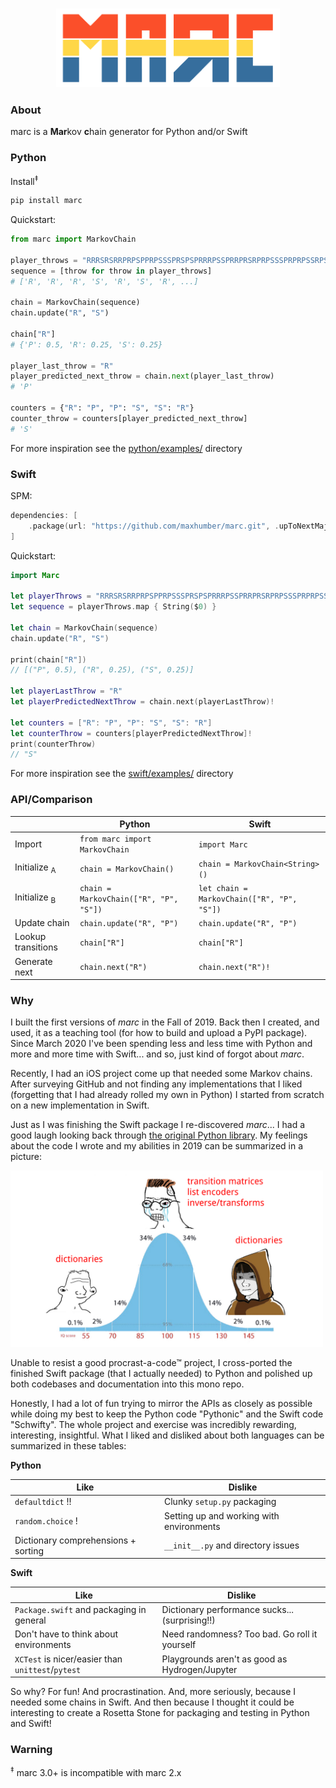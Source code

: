 <h3 align="center">
  <img alt="marc" src="images/logo.png" height="125px">
</h3>
<div align="center">
</div>






### About

marc is a **Mar**kov **c**hain generator for Python and/or Swift



### Python

Install<sup>‡</sup>

```sh
pip install marc
```



Quickstart:

```python
from marc import MarkovChain

player_throws = "RRRSRSRRPRPSPPRPSSSPRSPSPRRRPSSPRRPRSRPRPSSSPRPRPSSRPSRPRSSPRP"
sequence = [throw for throw in player_throws]
# ['R', 'R', 'R', 'S', 'R', 'S', 'R', ...]

chain = MarkovChain(sequence)
chain.update("R", "S")

chain["R"]
# {'P': 0.5, 'R': 0.25, 'S': 0.25}

player_last_throw = "R"
player_predicted_next_throw = chain.next(player_last_throw)
# 'P'

counters = {"R": "P", "P": "S", "S": "R"}
counter_throw = counters[player_predicted_next_throw]
# 'S'
```

For more inspiration see the [python/examples/](python/examples/) directory



### Swift

SPM:

```swift
dependencies: [
    .package(url: "https://github.com/maxhumber/marc.git", .upToNextMajor(from: "3.0"))
]
```



Quickstart:

```swift
import Marc

let playerThrows = "RRRSRSRRPRPSPPRPSSSPRSPSPRRRPSSPRRPRSRPRPSSSPRPRPSSRPSRPRSSPRP"
let sequence = playerThrows.map { String($0) }

let chain = MarkovChain(sequence)
chain.update("R", "S")

print(chain["R"])
// [("P", 0.5), ("R", 0.25), ("S", 0.25)]

let playerLastThrow = "R"
let playerPredictedNextThrow = chain.next(playerLastThrow)!

let counters = ["R": "P", "P": "S", "S": "R"]
let counterThrow = counters[playerPredictedNextThrow]!
print(counterThrow)
// "S"
```

For more inspiration see the [swift/examples/](swift/examples/) directory



### API/Comparison

|                         | Python                                 | Swift                                      |
| ----------------------- | -------------------------------------- | ------------------------------------------ |
| Import                  | `from marc import MarkovChain`         | `import Marc`                              |
| Initialize <sub>A</sub> | `chain = MarkovChain()`                | `chain = MarkovChain<String>()`            |
| Initialize <sub>B</sub> | `chain = MarkovChain(["R", "P", "S"])` | `let chain = MarkovChain(["R", "P", "S"])` |
| Update chain            | `chain.update("R", "P")`               | `chain.update("R", "P")`                   |
| Lookup transitions      | `chain["R"]`                           | `chain["R"]`                               |
| Generate next           | `chain.next("R")`                      | `chain.next("R")!`                         |



### Why

I built the first versions of *marc* in the Fall of 2019. Back then I created, and used, it as a teaching tool (for how to build and upload a PyPI package). Since March 2020 I've been spending less and less time with Python and more and more time with Swift... and so, just kind of forgot about *marc*.

Recently, I had an iOS project come up that needed some Markov chains. After surveying GitHub and not finding any implementations that I liked (forgetting that I had already rolled my own in Python) I started from scratch on a new implementation in Swift. 

Just as I was finishing the Swift package I re-discovered *marc*... I had a good laugh looking back through [the original Python library](https://github.com/maxhumber/marc/tree/5ea21639aba16fcfe15c5de25049d024e0bb3332). My feelings about the code I wrote and my abilities in 2019 can be summarized in a picture:

<img alt="meme" src="images/meme.png" width="500px">

Unable to resist a good procrast-a-code™ project, I cross-ported the finished Swift package (that I actually needed) to Python and polished up both codebases and documentation into this mono repo. 

Honestly, I had a lot of fun trying to mirror the APIs as closely as possible while doing my best to keep the Python code "Pythonic" and the Swift code "Schwifty". The whole project and exercise was incredibly rewarding, interesting, insightful. What I liked and disliked about both languages can be summarized in these tables:

**Python**

| Like                                | Dislike                                  |
| ----------------------------------- | ---------------------------------------- |
| `defaultdict` !!                    | Clunky `setup.py` packaging              |
| `random.choice` !                   | Setting up and working with environments |
| Dictionary comprehensions + sorting | `__init__.py` and directory issues       |

**Swift**

| Like                                              | Dislike                                        |
| ------------------------------------------------- | ---------------------------------------------- |
| `Package.swift` and packaging in general          | Dictionary performance sucks... (surprising!!) |
| Don't have to think about environments            | Need randomness? Too bad. Go roll it yourself  |
| `XCTest` is nicer/easier than `unittest`/`pytest` | Playgrounds aren't as good as Hydrogen/Jupyter |

So why? For fun! And procrastination. And, more seriously, because I needed some chains in Swift. And then because I thought it could be interesting to create a Rosetta Stone for packaging and testing in Python and Swift!



### Warning

<sup>‡</sup> marc 3.0+ is incompatible with marc 2.x
